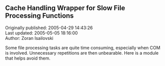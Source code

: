 ## Cache Handling Wrapper for Slow File Processing Functions  
Originally published: 2005-04-29 14:43:26  
Last updated: 2005-05-05 18:16:00  
Author: Zoran Isailovski  
  
Some file processing tasks are quite time consuming, especially when COM is involved. Unnecessary repetitions are then unbearable. Here is a module that helps avoid them.